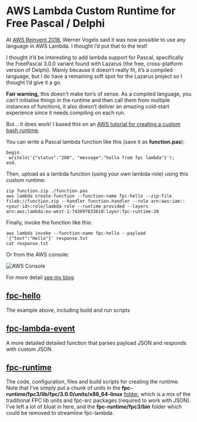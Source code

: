 # AWS Lambda Custom Runtime for Free Pascal / Delphi

At [AWS Reinvent 2018](https://reinvent.awsevents.com/), Werner Vogels said it was now possible to use any language in AWS Lambda. I thought I’d put that to the test!

I thought it’d be interesting to add lambda support for Pascal, specifically the FreePascal 3.0.0 variant found with Lazarus (the free, cross-platform version of Delphi). Mainly because it doesn’t really fit, it’s a compiled language, but I do have a remaining soft spot for the Lazarus project so I thought I’d give it a go.

**Fair warning,** this doesn’t make ton’s of sense. As a compiled language, you can’t initialise things in the runtime and then call them from multiple instances of functions, it also doesn’t deliver an amazing cold-start experience since it needs compiling on each run.

But… it does work! I based this on an [AWS tutorial for creating a custom bash runtime](https://docs.aws.amazon.com/lambda/latest/dg/runtimes-walkthrough.html).

You can write a Pascal lambda function like this (save it as **function.pas**):

    begin
     writeln('{"status":"200", "message":"hello from fpc lambda"}');
    end.

Then, upload as a lambda function (using your own lambda-role) using this custom runtime:

    zip function.zip ./function.pas
    aws lambda create-function --function-name fpc-hello --zip-file fileb://function.zip --handler function.handler --role arn:aws:iam::<your-id>:role/lambda-role --runtime provided --layers arn:aws:lambda:eu-west-1:743697633610:layer:fpc-runtime:20 

Finally, invoke the function like this:

    aws lambda invoke --function-name fpc-hello --payload '{"text":"Hello"}' response.txt
    cat response.txt

Or from the AWS console:

![AWS Console](https://mikemacd.files.wordpress.com/2018/12/selection_023.png?w=590 "AWS Console")


For more detail [see my blog](https://mikemacd.wordpress.com/2018/12/03/building-a-custom-lambda-runtime-for-anything-even-pascal-yes-lambda-reinvent-aws/).

## [fpc-hello](/fpc-hello)
The example above, including build and run scripts

## [fpc-lambda-event](/fpc-lambda-event)
A more detailed detailed function that parses payload JSON and responds with custom JSON.

## [fpc-runtime](/fpc-runtime)
The code, configuration, files and build scripts for creating the runtime. Note that I've simply put a chunk of units in the **fpc-runtime/fpc3/lib/fpc/3.0.0/units/x86_64-linux** [folder](/fpc-runtime/fpc3/lib/fpc/3.0.0/units/x86_64-linux), which is a mix of the traditional FPC lib units and fpc-src packages (required to work with JSON). I've left a lot of bloat in here, and the **fpc-runtime/fpc3/bin** folder which could be removed to streamline fpc-lambda.
